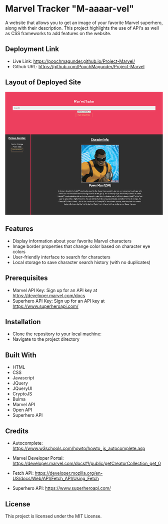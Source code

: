 # Marvel Tracker "M-aaaar-vel"

A website that allows you to get an image of your favorite Marvel superhero, along with their description. This project highlights the use of API's as well as CSS frameworks to add features on the website. 

## Deployment Link

- Live Link: https://poochmagunder.github.io/Project-Marvel/
- Github URL: https://github.com/PoochMagunder/Project-Marvel


## Layout of Deployed Site

![Image displaying the layout of the website](assets/Images/deployed-site.png)


## Features

- Display information about your favorite Marvel characters
- Image border properties that change color based on character eye colors
- User-friendly interface to search for characters
- Local storage to save character search history (with no duplicates)

## Prerequisites

- Marvel API Key: Sign up for an API key at https://developer.marvel.com/docs
- Superhero API Key: Sign up for an API key at https://www.superheroapi.com/

## Installation

- Clone the repository to your local machine:
- Navigate to the project directory

## Built With

- HTML
- CSS
- Javascript
- JQuery
- JQueryUI
- CryptoJS
- Bulma
- Marvel API
- Open API
- Superhero API

## Credits

* Autocomplete:
https://www.w3schools.com/howto/howto_js_autocomplete.asp

* Marvel Developer Portal:
https://developer.marvel.com/docs#!/public/getCreatorCollection_get_0

* Fetch API:
https://developer.mozilla.org/en-US/docs/Web/API/Fetch_API/Using_Fetch

* Superhero API:
https://www.superheroapi.com/

## License

This project is licensed under the MIT License.
